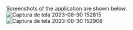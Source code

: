 Screenshots of the application are shown below.
![Captura de tela 2023-08-30 152815](https://github.com/JM731/custom-scrapper/assets/137689384/cd42c567-7cf4-44bc-8e09-50c4de7abc8e)
![Captura de tela 2023-08-30 152908](https://github.com/JM731/custom-scrapper/assets/137689384/2140cc3f-7483-40d0-9714-202e939087b0)
